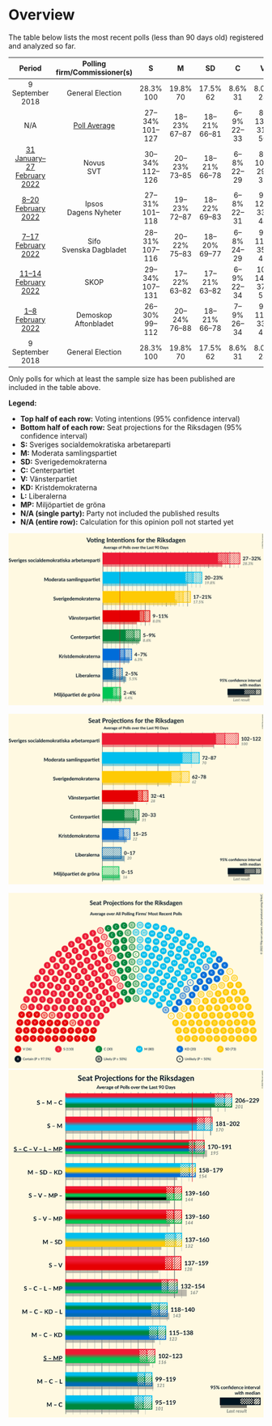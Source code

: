 # Overview

The table below lists the most recent polls (less than 90 days old) registered and analyzed so far.

| Period     | Polling firm/Commissioner(s) | S | M | SD | C | V | KD | L | MP |
|:----------:|:----------------------------:|:--:|:--:|:--:|:--:|:--:|:--:|:--:|:--:|
| 9 September 2018 | General Election | 28.3% <br> 100 | 19.8% <br> 70 | 17.5% <br> 62 | 8.6% <br> 31 | 8.0% <br> 28 | 6.3% <br> 22 | 5.5% <br> 20 | 4.4% <br> 16 |
| N/A | [Poll Average](average.html) | 27–34% <br> 101–127 | 18–23% <br> 67–87 | 18–21% <br> 66–81 | 6–9% <br> 22–33 | 8–13% <br> 31–50 | 4–6% <br> 0–23 | 2–4% <br> 0 | 2–4% <br> 0–15 |
| [31 January–27 February 2022](2022-02-27-Novus.html) | Novus <br> SVT | 30–34% <br> 112–126 | 20–23% <br> 73–85 | 18–21% <br> 66–78 | 6–8% <br> 22–29 | 8–10% <br> 29–37 | 4–6% <br> 16–22 | 2–3% <br> 0 | 3–4% <br> 0 |
| [8–20 February 2022](2022-02-20-Ipsos.html) | Ipsos <br> Dagens Nyheter | 27–31% <br> 101–118 | 19–23% <br> 72–87 | 18–22% <br> 69–83 | 6–8% <br> 22–31 | 9–12% <br> 33–44 | 4–6% <br> 15–23 | 2–4% <br> 0–15 | 2–4% <br> 0 |
| [7–17 February 2022](2022-02-17-Sifo.html) | Sifo <br> Svenska Dagbladet | 28–31% <br> 107–116 | 20–22% <br> 75–83 | 18–20% <br> 69–77 | 6–8% <br> 24–29 | 9–11% <br> 35–41 | 5–6% <br> 18–22 | 2–3% <br> 0 | 3–4% <br> 0–15 |
| [11–14 February 2022](2022-02-14-SKOP.html) | SKOP | 29–34% <br> 107–131 | 17–22% <br> 63–82 | 17–21% <br> 63–82 | 6–9% <br> 22–34 | 10–14% <br> 37–53 | 3–6% <br> 0–21 | 2–4% <br> 0 | 2–4% <br> 0–16 |
| [1–8 February 2022](2022-02-08-Demoskop.html) | Demoskop <br> Aftonbladet | 26–30% <br> 99–112 | 20–24% <br> 76–88 | 18–21% <br> 66–78 | 7–9% <br> 26–34 | 9–11% <br> 33–42 | 5–7% <br> 18–25 | 3–4% <br> 0 | 2–4% <br> 0 |
| 9 September 2018 | General Election | 28.3% <br> 100 | 19.8% <br> 70 | 17.5% <br> 62 | 8.6% <br> 31 | 8.0% <br> 28 | 6.3% <br> 22 | 5.5% <br> 20 | 4.4% <br> 16 |

Only polls for which at least the sample size has been published are included in the table above.

**Legend:**
+ **Top half of each row:** Voting intentions (95% confidence interval)
+ **Bottom half of each row:** Seat projections for the Riksdagen (95% confidence interval)
+ **S:** Sveriges socialdemokratiska arbetareparti
+ **M:** Moderata samlingspartiet
+ **SD:** Sverigedemokraterna
+ **C:** Centerpartiet
+ **V:** Vänsterpartiet
+ **KD:** Kristdemokraterna
+ **L:** Liberalerna
+ **MP:** Miljöpartiet de gröna
+ **N/A (single party):** Party not included the published results
+ **N/A (entire row):** Calculation for this opinion poll not started yet


![Graph with voting intentions not yet produced](average.png "Voting Intentions")

![Graph with seats not yet produced](average-seats.png "Seats")

![Graph with seating plan not yet produced](average-seating-plan.png "Seating Plan")
![Graph with coalitions seats not yet produced](average-coalitions-seats.png "Coalitions Seats")
